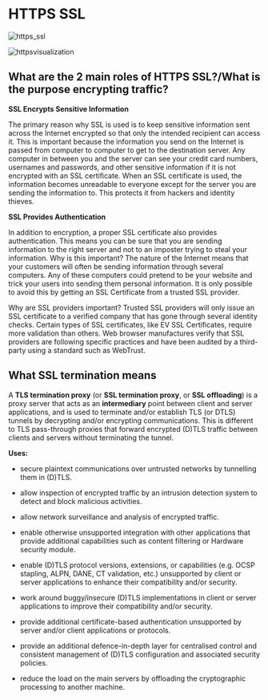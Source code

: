 # HTTPS SSL

![https_ssl](https://s3.amazonaws.com/intranet-projects-files/holbertonschool-sysadmin_devops/276/FlhGPEK.png)

![httpsvisualization](https://www.instantssl.com/images/http-vs-https.png)

## What are the 2 main roles of HTTPS SSL?/What is the purpose encrypting traffic?

**SSL Encrypts Sensitive Information**

The primary reason why SSL is used is to keep sensitive information sent across the Internet encrypted so that only the intended recipient can access it. This is important because the information you send on the Internet is passed from computer to computer to get to the destination server. Any computer in between you and the server can see your credit card numbers, usernames and passwords, and other sensitive information if it is not encrypted with an SSL certificate. When an SSL certificate is used, the information becomes unreadable to everyone except for the server you are sending the information to. This protects it from hackers and identity thieves.

**SSL Provides Authentication**

In addition to encryption, a proper SSL certificate also provides authentication. This means you can be sure that you are sending information to the right server and not to an imposter trying to steal your information. Why is this important? The nature of the Internet means that your customers will often be sending information through several computers. Any of these computers could pretend to be your website and trick your users into sending them personal information.  It is only possible to avoid this by getting an SSL Certificate from a trusted SSL provider.

Why are SSL providers important? Trusted SSL providers will only issue an SSL certificate to a verified company that has gone through several identity checks. Certain types of SSL certificates, like EV SSL Certificates, require more validation than others. Web browser manufactures verify that SSL providers are following specific practices and have been audited by a third-party using a standard such as WebTrust.

## What SSL termination means

A **TLS termination proxy** (or **SSL termination proxy**, or **SSL offloading**) is a proxy server that acts as an **intermediary** point between client and server applications, and is used to terminate and/or establish TLS (or DTLS) tunnels by decrypting and/or encrypting communications. This is different to TLS pass-through proxies that forward encrypted (D)TLS traffic between clients and servers without terminating the tunnel.

**Uses:**

* secure plaintext communications over untrusted networks by tunnelling them in (D)TLS.

* allow inspection of encrypted traffic by an intrusion detection system to detect and block malicious activities.

* allow network surveillance and analysis of encrypted traffic.

* enable otherwise unsupported integration with other applications that provide additional capabilities such as content filtering or Hardware security module.

* enable (D)TLS protocol versions, extensions, or capabilities (e.g. OCSP stapling, ALPN, DANE, CT validation, etc.) unsupported by client or server applications to enhance their compatibility and/or security.

* work around buggy/insecure (D)TLS implementations in client or server applications to improve their compatibility and/or security.

* provide additional certificate-based authentication unsupported by server and/or client applications or protocols.

* provide an additional defence-in-depth layer for centralised control and consistent management of (D)TLS configuration and associated security policies.

* reduce the load on the main servers by offloading the cryptographic processing to another machine.

